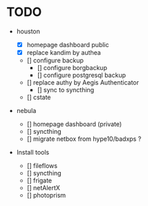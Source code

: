 # TODO

- houston
  - [x] homepage dashboard public
  - [x] replace kandim by authea
  - [] configure backup
    - [] configure borgbackup
    - [] configure postgresql backup
  - [] replace authy by Aegis Authenticator
    - [] sync to syncthing
  - [] cstate

- nebula
  - [] homepage dashboard (private)
  - [] syncthing
  - [] migrate netbox from hype10/badxps ?

- Install tools
  - [] fileflows
  - [] syncthing
  - [] frigate
  - [] netAlertX
  - [] photoprism
